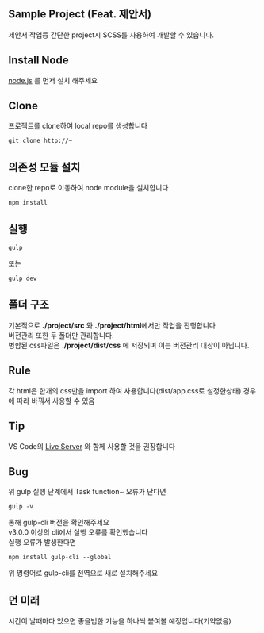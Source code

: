 ## Sample Project (Feat. 제안서)
제안서 작업등 간단한 project시 SCSS를 사용하여 개발할 수 있습니다.

## Install Node
[node.js](https://nodejs.org/en/) 를 먼저 설치 해주세요

## Clone
프로젝트를 clone하여 local repo를 생성합니다
```
git clone http://~
```

## 의존성 모듈 설치
clone한 repo로 이동하여 node module을 설치합니다
```
npm install
```

## 실행
```
gulp
```
또는
```
gulp dev
```

## 폴더 구조
기본적으로 **./project/src** 와 **./project/html**에서만 작업을 진행합니다<br>
버전관리 또한 두 폴더만 관리합니다.<br>
병합된 css파일은 **./project/dist/css** 에 저장되며 이는 버전관리 대상이 아닙니다.

## Rule
각 html은 한개의 css만을 import 하여 사용합니다(dist/app.css로 설정한상태)
경우에 따라 바꿔서 사용할 수 있음

## Tip
VS Code의 [Live Server](https://marketplace.visualstudio.com/items?itemName=ritwickdey.LiveServer) 와 함께 사용할 것을 권장합니다

## Bug
위 gulp 실행 단계에서 Task function~ 오류가 난다면 
```
gulp -v
```
통해 gulp-cli 버전을 확인해주세요<br>
v3.0.0 이상의 cli에서 실행 오류를 확인했습니다<br>
실행 오류가 발생한다면
```
npm install gulp-cli --global
```
위 명령어로 gulp-cli를 전역으로 새로 설치해주세요

## 먼 미래
시간이 날때마다 있으면 좋을법한 기능을 하나씩 붙여볼 예정입니다(기약없음)
